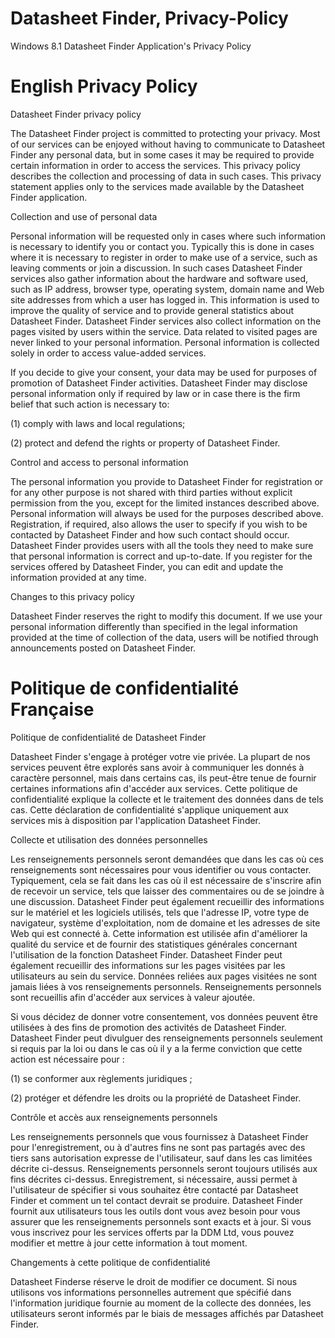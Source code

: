 Datasheet Finder, Privacy-Policy
=================================

 Windows 8.1 Datasheet Finder Application's Privacy Policy
 

English Privacy Policy
======================

Datasheet Finder privacy policy 

The Datasheet Finder project is committed to protecting your privacy. Most of our services can be enjoyed without having to communicate to Datasheet Finder any personal data, but in some cases it may be required to provide certain information in order to access the services. This privacy policy describes the collection and processing of data in such cases. This privacy statement applies only to the services made available by the Datasheet Finder application. 

Collection and use of personal data 

Personal information will be requested only in cases where such information is necessary to identify you or contact you. Typically this is done in cases where it is necessary to register in order to make use of a service, such as leaving comments or join a discussion. In such cases Datasheet Finder services also gather information about the hardware and software used, such as IP address, browser type, operating system, domain name and Web site addresses from which a user has logged in. This information is used to improve the quality of service and to provide general statistics about Datasheet Finder. Datasheet Finder services also collect information on the pages visited by users within the service. Data related to visited pages are never linked to your personal information. Personal information is collected solely in order to access value-added services. 

If you decide to give your consent, your data may be used for purposes of promotion of Datasheet Finder activities. Datasheet Finder may disclose personal information only if required by law or in case there is the firm belief that such action is necessary to: 

(1) comply with laws and local regulations; 

(2) protect and defend the rights or property of Datasheet Finder. 

Control and access to personal information 

The personal information you provide to Datasheet Finder for registration or for any other purpose is not shared with third parties without explicit permission from the you, except for the limited instances described above. Personal information will always be used for the purposes described above. Registration, if required, also allows the user to specify if you wish to be contacted by Datasheet Finder and how such contact should occur. Datasheet Finder provides users with all the tools they need to make sure that personal information is correct and up-to-date. If you register for the services offered by Datasheet Finder, you can edit and update the information provided at any time. 

Changes to this privacy policy 

Datasheet Finder reserves the right to modify this document. If we use your personal information differently than specified in the legal information provided at the time of collection of the data, users will be notified through announcements posted on Datasheet Finder.

Politique de confidentialité Française
======================================

Politique de confidentialité de Datasheet Finder 

Datasheet Finder s'engage à protéger votre vie privée. La plupart de nos services peuvent être explorés sans avoir à communiquer les donnés à caractère personnel, mais dans certains cas, ils peut-être tenue de fournir certaines informations afin d'accéder aux services. Cette politique de confidentialité explique la collecte et le traitement des données dans de tels cas. Cette déclaration de confidentialité s'applique uniquement aux services mis à disposition par l'application Datasheet Finder. 

Collecte et utilisation des données personnelles 

Les renseignements personnels seront demandées que dans les cas où ces renseignements sont nécessaires pour vous identifier ou vous contacter. Typiquement, cela se fait dans les cas où il est nécessaire de s'inscrire afin de recevoir un service, tels que laisser des commentaires ou de se joindre à une discussion. Datasheet Finder peut également recueillir des informations sur le matériel et les logiciels utilisés, tels que l'adresse IP, votre type de navigateur, système d'exploitation, nom de domaine et les adresses de site Web qui est connecté à. Cette information est utilisée afin d'améliorer la qualité du service et de fournir des statistiques générales concernant l'utilisation de la fonction Datasheet Finder. Datasheet Finder peut également recueillir des informations sur les pages visitées par les utilisateurs au sein du service. Données reliées aux pages visitées ne sont jamais liées à vos renseignements personnels. Renseignements personnels sont recueillis afin d'accéder aux services à valeur ajoutée. 

Si vous décidez de donner votre consentement, vos données peuvent être utilisées à des fins de promotion des activités de Datasheet Finder. Datasheet Finder peut divulguer des renseignements personnels seulement si requis par la loi ou dans le cas où il y a la ferme conviction que cette action est nécessaire pour : 

(1) se conformer aux règlements juridiques ; 

(2) protéger et défendre les droits ou la propriété de Datasheet Finder. 

Contrôle et accès aux renseignements personnels 

Les renseignements personnels que vous fournissez à Datasheet Finder pour l'enregistrement, ou à d'autres fins ne sont pas partagés avec des tiers sans autorisation expresse de l'utilisateur, sauf dans les cas limitées décrite ci-dessus. Renseignements personnels seront toujours utilisés aux fins décrites ci-dessus. Enregistrement, si nécessaire, aussi permet à l'utilisateur de spécifier si vous souhaitez être contacté par Datasheet Finder et comment un tel contact devrait se produire. Datasheet Finder fournit aux utilisateurs tous les outils dont vous avez besoin pour vous assurer que les renseignements personnels sont exacts et à jour. Si vous vous inscrivez pour les services offerts par la DDM Ltd, vous pouvez modifier et mettre à jour cette information à tout moment. 

Changements à cette politique de confidentialité 

Datasheet Finderse réserve le droit de modifier ce document. Si nous utilisons vos informations personnelles autrement que spécifié dans l'information juridique fournie au moment de la collecte des données, les utilisateurs seront informés par le biais de messages affichés par Datasheet Finder. 
